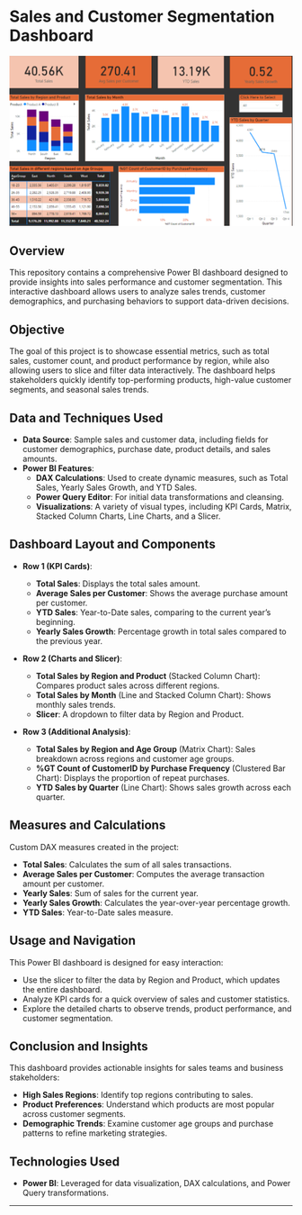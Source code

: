 # Sales and Customer Segmentation Dashboard
![Dashboard Overview](images/Dashboard.png)
## Overview
This repository contains a comprehensive Power BI dashboard designed to provide insights into sales performance and customer segmentation. This interactive dashboard allows users to analyze sales trends, customer demographics, and purchasing behaviors to support data-driven decisions.

## Objective
The goal of this project is to showcase essential metrics, such as total sales, customer count, and product performance by region, while also allowing users to slice and filter data interactively. The dashboard helps stakeholders quickly identify top-performing products, high-value customer segments, and seasonal sales trends.

## Data and Techniques Used

- **Data Source**: Sample sales and customer data, including fields for customer demographics, purchase date, product details, and sales amounts.
- **Power BI Features**:
   - **DAX Calculations**: Used to create dynamic measures, such as Total Sales, Yearly Sales Growth, and YTD Sales.
   - **Power Query Editor**: For initial data transformations and cleansing.
   - **Visualizations**: A variety of visual types, including KPI Cards, Matrix, Stacked Column Charts, Line Charts, and a Slicer.

## Dashboard Layout and Components

- **Row 1 (KPI Cards)**:
  - **Total Sales**: Displays the total sales amount.
  - **Average Sales per Customer**: Shows the average purchase amount per customer.
  - **YTD Sales**: Year-to-Date sales, comparing to the current year’s beginning.
  - **Yearly Sales Growth**: Percentage growth in total sales compared to the previous year.

- **Row 2 (Charts and Slicer)**:
  - **Total Sales by Region and Product** (Stacked Column Chart): Compares product sales across different regions.
  - **Total Sales by Month** (Line and Stacked Column Chart): Shows monthly sales trends.
  - **Slicer**: A dropdown to filter data by Region and Product.

- **Row 3 (Additional Analysis)**:
  - **Total Sales by Region and Age Group** (Matrix Chart): Sales breakdown across regions and customer age groups.
  - **%GT Count of CustomerID by Purchase Frequency** (Clustered Bar Chart): Displays the proportion of repeat purchases.
  - **YTD Sales by Quarter** (Line Chart): Shows sales growth across each quarter.

## Measures and Calculations
Custom DAX measures created in the project:
- **Total Sales**: Calculates the sum of all sales transactions.
- **Average Sales per Customer**: Computes the average transaction amount per customer.
- **Yearly Sales**: Sum of sales for the current year.
- **Yearly Sales Growth**: Calculates the year-over-year percentage growth.
- **YTD Sales**: Year-to-Date sales measure.

## Usage and Navigation
This Power BI dashboard is designed for easy interaction:
- Use the slicer to filter the data by Region and Product, which updates the entire dashboard.
- Analyze KPI cards for a quick overview of sales and customer statistics.
- Explore the detailed charts to observe trends, product performance, and customer segmentation.

## Conclusion and Insights
This dashboard provides actionable insights for sales teams and business stakeholders:
- **High Sales Regions**: Identify top regions contributing to sales.
- **Product Preferences**: Understand which products are most popular across customer segments.
- **Demographic Trends**: Examine customer age groups and purchase patterns to refine marketing strategies.

## Technologies Used
- **Power BI**: Leveraged for data visualization, DAX calculations, and Power Query transformations.

---
